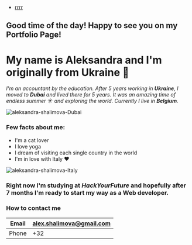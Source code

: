 * [rrrr](#my-name-is-aleksandra-and-im-originally-from-ukraine-raising_hand)

## Good time of the day! Happy to see you on my Portfolio Page!



# My name is Aleksandra and I'm originally from Ukraine :raising_hand:

_I'm an accountant by the education. After 5 years working in **Ukraine**, I moved to **Dubai** and lived there for 5 years. It was an amazing time of endless summer :sunny: and exploring the world. Currently I live in **Belgium**._

![aleksandra-shalimova-Dubai](https://user-images.githubusercontent.com/61743432/81916591-47e4be00-95d4-11ea-92d6-d80641ae7f15.jpg)

### **Few facts about me:**
* I'm a cat lover
* I love yoga
* I dream of visiting each single country in the world
* I'm in love with Italy :heart: 
  
![aleksandra-shalimova-Italy](https://user-images.githubusercontent.com/61743432/81918557-eb36d280-95d6-11ea-8b65-e134cc48ec96.jpg)

### **Right now I'm studying at _HackYourFuture_ and hopefully after 7 months I'm ready to start my way as a Web developer.**

### **How to contact me**

|Email| alex.shalimova@gmail.com |
|-----|:-------------------------|
|Phone|+32|




